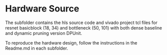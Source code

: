 # Hardware Source

The subfolder contains the hls source code and vivado project tcl files for resnet basicblock (18, 34) and bottleneck (50, 101) with both dense baseline and dynamic pruning version DPUnit. 

To reproduce the hardware design, follow the instructions in the Readme.md in each subfolder.




